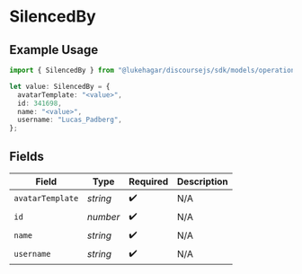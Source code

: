# SilencedBy

## Example Usage

```typescript
import { SilencedBy } from "@lukehagar/discoursejs/sdk/models/operations";

let value: SilencedBy = {
  avatarTemplate: "<value>",
  id: 341698,
  name: "<value>",
  username: "Lucas_Padberg",
};
```

## Fields

| Field              | Type               | Required           | Description        |
| ------------------ | ------------------ | ------------------ | ------------------ |
| `avatarTemplate`   | *string*           | :heavy_check_mark: | N/A                |
| `id`               | *number*           | :heavy_check_mark: | N/A                |
| `name`             | *string*           | :heavy_check_mark: | N/A                |
| `username`         | *string*           | :heavy_check_mark: | N/A                |